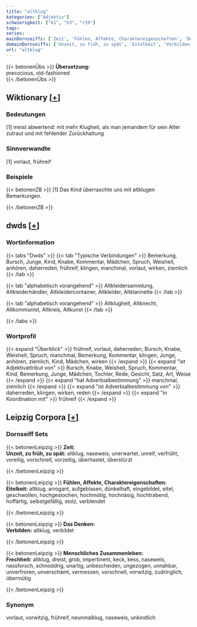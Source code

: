 ```yaml
---
title: "altklug"
kategorien: ["Adjektiv"]
schwierigkeit: ["k1", "h3", "r19"]
tags:
series:
mainDornseiffs: ['Zeit', 'Fühlen, Affekte, Charaktereigenschaften', 'Das Denken', 'Menschliches Zusammenleben']
domainDornseiffs: ['Unzeit, zu früh, zu spät', 'Eitelkeit', 'Verbilden', 'Frechheit']
url: "altklug"
---
```


{{< betonenÜbs >}}
**Übersetzung:**  
precocious, old-fashioned  
{{< /betonenÜbs >}}

## Wiktionary [[+](https://de.wiktionary.org/wiki/altklug)]

### Bedeutungen
[1] meist abwertend: mit mehr Klugheit, als man jemandem für sein Alter zutraut und mit fehlender Zurückhaltung  

### Sinnverwandte
[1] vorlaut, frühreif  

### Beispiele
{{< betonenZB >}}
[1] Das Kind überraschte uns mit altklugen Bemerkungen.  

{{< /betonenZB >}}


## dwds [[+](https://www.dwds.de/wb/altklug)]

### Wortinformation
{{< tabs "Dwds" >}}
{{< tab "Typische Verbindungen" >}}
Bemerkung, Bursch, Junge, Kind, Knabe, Kommentar, Mädchen, Spruch, Weisheit, anhören, daherreden, frühreif, klingen, manchmal, vorlaut, wirken, ziemlich
{{< /tab >}}

{{< tab "alphabetisch vorangehend" >}}
Altkleidersammlung, Altkleiderhändler, Altkleidercontainer, Altkleider, Altklarinette
{{< /tab >}}

{{< tab "alphabetisch vorangehend" >}}
Altklugheit, Altknecht, Altkommunist, Altkreis, Altkunst
{{< /tab >}}

{{< /tabs >}}

### Wortprofil
{{< expand "Überblick" >}} frühreif, vorlaut, daherreden, Bursch, Knabe, Weisheit, Spruch, manchmal, Bemerkung, Kommentar, klingen, Junge, anhören, ziemlich, Kind, Mädchen, wirken {{< /expand >}}
{{< expand "ist Adjektivattribut von" >}} Bursch, Knabe, Weisheit, Spruch, Kommentar, Kind, Bemerkung, Junge, Mädchen, Tochter, Rede, Gesicht, Satz, Art, Weise {{< /expand >}}
{{< expand "hat Adverbialbestimmung" >}} manchmal, ziemlich {{< /expand >}}
{{< expand "ist Adverbialbestimmung von" >}} daherreden, klingen, wirken, reden {{< /expand >}}
{{< expand "in Koordination mit" >}} frühreif {{< /expand >}}

## Leipzig Corpora [[+](https://corpora.uni-leipzig.de/en/res?word=altklug&corpusId=deu_newscrawl-public_2018)]

### Dornseiff Sets
{{< betonenLeipzig >}}
**Zeit:**  
**Unzeit, zu früh, zu spät:** altklug, naseweis, unerwartet, unreif, verfrüht, voreilig, vorschnell, vorzeitig, überhastet, überstürzt  

{{< /betonenLeipzig >}}


{{< betonenLeipzig >}}
**Fühlen, Affekte, Charaktereigenschaften:**  
**Eitelkeit:** altklug, arrogant, aufgeblasen, dünkelhaft, eingebildet, eitel, geschwollen, hochgestochen, hochmütig, hochnäsig, hochtrabend, hoffärtig, selbstgefällig, stolz, verblendet  

{{< /betonenLeipzig >}}


{{< betonenLeipzig >}}
**Das Denken:**  
**Verbilden:** altklug, verbildet  

{{< /betonenLeipzig >}}


{{< betonenLeipzig >}}
**Menschliches Zusammenleben:**  
**Frechheit:** altklug, dreist, grob, impertinent, keck, kess, naseweis, nassforsch, schnoddrig, unartig, unbescheiden, ungezogen, unnahbar, unverfroren, unverschämt, vermessen, vorschnell, vorwitzig, zudringlich, übermütig  

{{< /betonenLeipzig >}}

### Synonym
vorlaut, vorwitzig, frühreif, neunmalklug, naseweis, unkindlich

